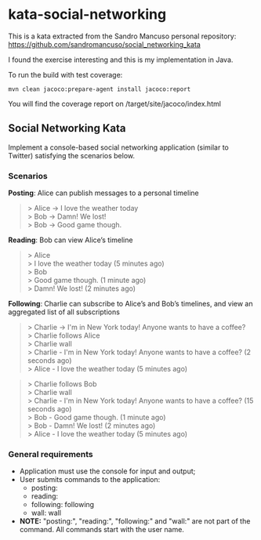 # kata-social-networking

This is a kata extracted from the Sandro Mancuso personal repository: https://github.com/sandromancuso/social_networking_kata

I found the exercise interesting and this is my implementation in Java. 

To run the build with test coverage:

    mvn clean jacoco:prepare-agent install jacoco:report
    
You will find the coverage report on /target/site/jacoco/index.html

Social Networking Kata
----------------------

Implement a console-based social networking application (similar to Twitter) satisfying the scenarios below.

### Scenarios

**Posting**: Alice can publish messages to a personal timeline

> \> Alice -> I love the weather today    
> \> Bob -> Damn! We lost!     
> \> Bob -> Good game though.    

**Reading**: Bob can view Alice’s timeline

> \> Alice    
> \> I love the weather today (5 minutes ago)    
> \> Bob    
> \> Good game though. (1 minute ago)     
> \> Damn! We lost! (2 minutes ago)    

**Following**: Charlie can subscribe to Alice’s and Bob’s timelines, and view an aggregated list of all subscriptions

> \> Charlie -> I'm in New York today! Anyone wants to have a coffee?     
> \> Charlie follows Alice    
> \> Charlie wall    
> \> Charlie - I'm in New York today! Anyone wants to have a coffee? (2 seconds ago)    
> \> Alice - I love the weather today (5 minutes ago)    

> \> Charlie follows Bob    
> \> Charlie wall    
> \> Charlie - I'm in New York today! Anyone wants to have a coffee? (15 seconds ago)     
> \> Bob - Good game though. (1 minute ago)     
> \> Bob - Damn! We lost! (2 minutes ago)     
> \> Alice - I love the weather today (5 minutes ago)    

### General requirements 

- Application must use the console for input and output; 
- User submits commands to the application: 
    - posting: <user name> <message>
    - reading: <user name>
    - following: <user name> following <another user>
    - wall: <user name> wall
- **NOTE:** "posting:", "reading:", "following:" and "wall:" are not part of the command. All commands start with the user name.